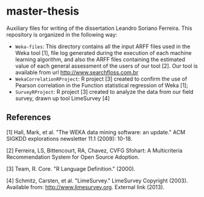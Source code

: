 # master-thesis

Auxiliary files for writing of the dissertation Leandro Soriano Ferreira.
This repository is organized in the following way:

* `Weka-files`: This directory contains all the input ARFF files used in the Weka tool [1], file
                log generated during the execution of each machine learning algorithm, and also the ARFF files
                containing the estimated value of each general assessment of the users of our tool [2]. Our tool
                is available from url http://www.searchfloss.com.br
* `WekaCorrelationRProject`: R project [3] created to confirm the use of Pearson correlation in the Function
                statistical regression of Weka [1];
* `SurveyRProject`: R project [3] created to analyze the data from our field survey, drawn up tool
                LimeSurvey [4]





## References

[1] Hall, Mark, et al. "The WEKA data mining software: an update." ACM SIGKDD explorations newsletter 11.1 (2009): 10-18.

[2] Ferreira, LS, Bittencourt, RA, Chavez, CVFG Sfohart: A Multicriteria Recommendation System for Open Source Adoption.

[3] Team, R. Core. "R Language Definition." (2000).

[4] Schmitz, Carsten, et al. "LimeSurvey." LimeSurvey Copyright (2003). Available from: http://www.limesurvey.org. External link (2013).
